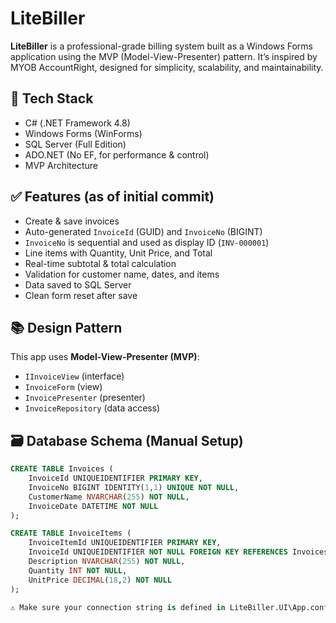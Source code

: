 # LiteBiller

**LiteBiller** is a professional-grade billing system built as a Windows Forms application using the MVP (Model-View-Presenter) pattern. It’s inspired by MYOB AccountRight, designed for simplicity, scalability, and maintainability.

## 🧱 Tech Stack

- C# (.NET Framework 4.8)
- Windows Forms (WinForms)
- SQL Server (Full Edition)
- ADO.NET (No EF, for performance & control)
- MVP Architecture

## ✅ Features (as of initial commit)

- Create & save invoices
- Auto-generated `InvoiceId` (GUID) and `InvoiceNo` (BIGINT)
- `InvoiceNo` is sequential and used as display ID (`INV-000001`)
- Line items with Quantity, Unit Price, and Total
- Real-time subtotal & total calculation
- Validation for customer name, dates, and items
- Data saved to SQL Server
- Clean form reset after save

## 📚 Design Pattern

This app uses **Model-View-Presenter (MVP)**:
- `IInvoiceView` (interface)
- `InvoiceForm` (view)
- `InvoicePresenter` (presenter)
- `InvoiceRepository` (data access)

## 🗃️ Database Schema (Manual Setup)

```sql
CREATE TABLE Invoices (
    InvoiceId UNIQUEIDENTIFIER PRIMARY KEY,
    InvoiceNo BIGINT IDENTITY(1,1) UNIQUE NOT NULL,
    CustomerName NVARCHAR(255) NOT NULL,
    InvoiceDate DATETIME NOT NULL
);

CREATE TABLE InvoiceItems (
    InvoiceItemId UNIQUEIDENTIFIER PRIMARY KEY,
    InvoiceId UNIQUEIDENTIFIER NOT NULL FOREIGN KEY REFERENCES Invoices(InvoiceId) ON DELETE CASCADE,
    Description NVARCHAR(255) NOT NULL,
    Quantity INT NOT NULL,
    UnitPrice DECIMAL(18,2) NOT NULL
);

⚠️ Make sure your connection string is defined in LiteBiller.UI\App.config under LiteBillerDb.
